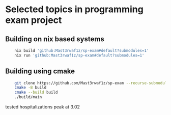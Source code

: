 # Selected topics in programming exam project

## Building on nix based systems
```bash
    nix build 'github:Mast3rwaf1z/sp-exam#default?submodules=1'
    nix run 'github:Mast3rwaf1z/sp-exam#default?submodules=1'
```

## Building using cmake
```bash
    git clone https://github.com/Mast3rwaf1z/sp-exam --recurse-submodules
    cmake -B build
    cmake --build build
    ./build/main
```

tested hospitalizations peak at 3.02